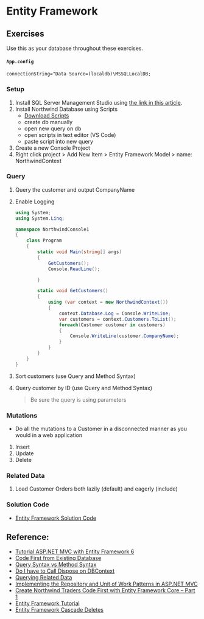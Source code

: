 # Entity Framework

## Exercises

Use this as your database throughout these exercises.

#### `App.config`

```
connectionString="Data Source=(localdb)\MSSQLLocalDB;
```

### Setup

1. Install SQL Server Management Studio using [the link in this article](https://docs.microsoft.com/en-us/sql/ssms/download-sql-server-management-studio-ssms?view=sql-server-ver15).
1. Install Northwind Database using Scripts
   - [Download Scripts](https://jasontaylor.dev/wp-content/uploads/2017/03/NorthwindTraders.zip)
   - create db manually
   - open new query on db
   - open scripts in text editor (VS Code)
   - paste script into new query
1. Create a new Console Project
1. Right click project > Add New Item > Entity Framework Model > name: NorthwindContext

### Query

1. Query the customer and output CompanyName
1. Enable Logging

   ```cs
   using System;
   using System.Linq;

   namespace NorthwindConsole1
   {
       class Program
       {
           static void Main(string[] args)
           {
               GetCustomers();
               Console.ReadLine();

           }

           static void GetCustomers()
           {
               using (var context = new NorthwindContext())
               {
                   context.Database.Log = Console.WriteLine;
                   var customers = context.Customers.ToList();
                   foreach(Customer customer in customers)
                   {
                       Console.WriteLine(customer.CompanyName);
                   }
               }
           }
       }
   }

   ```

1. Sort customers (use Query and Method Syntax)
1. Query customer by ID (use Query and Method Syntax)
   > Be sure the query is using parameters

### Mutations

- Do all the mutations to a Customer in a disconnected manner as you would in a web application

1. Insert
1. Update
1. Delete

### Related Data

1. Load Customer Orders both lazily (default) and eagerly (include)
<!-- 1. Migrations
1. Running SQL Commands
1. Repository and Unit of Work -->

### Solution Code

- [Entity Framework Solution Code](https://github.com/craigmckeachie/NorthwindConsole1)

## Reference:

- [Tutorial ASP.NET MVC with Entity Framework 6](https://docs.microsoft.com/en-us/aspnet/mvc/overview/getting-started/getting-started-with-ef-using-mvc/creating-an-entity-framework-data-model-for-an-asp-net-mvc-application)
- [Code First from Existing Database](https://docs.microsoft.com/en-us/ef/ef6/modeling/code-first/workflows/existing-database)
- [Query Syntax vs Method Syntax](https://stackoverflow.com/questions/8037677/linq-query-syntax-vs-method-chains-lambda)
- [Do I have to Call Dispose on DBContext](https://blog.jongallant.com/2012/10/do-i-have-to-call-dispose-on-dbcontext/)
- [Querying Related Data](https://docs.microsoft.com/en-us/ef/ef6/querying/related-data)
- [Implementing the Repository and Unit of Work Patterns in ASP.NET MVC](https://docs.microsoft.com/en-us/aspnet/mvc/overview/older-versions/getting-started-with-ef-5-using-mvc-4/implementing-the-repository-and-unit-of-work-patterns-in-an-asp-net-mvc-application)
- [Create Northwind Traders Code First with Entity Framework Core – Part 1](https://jasontaylor.dev/create-northwind-traders-code-first-with-entity-framework-core-part-1/)
- [Entity Framework Tutorial](https://www.entityframeworktutorial.net/code-first/what-is-code-first.aspx)
- [Entity Framework Cascade Deletes](https://www.entityframeworktutorial.net/code-first/cascade-delete-in-code-first.aspx)
